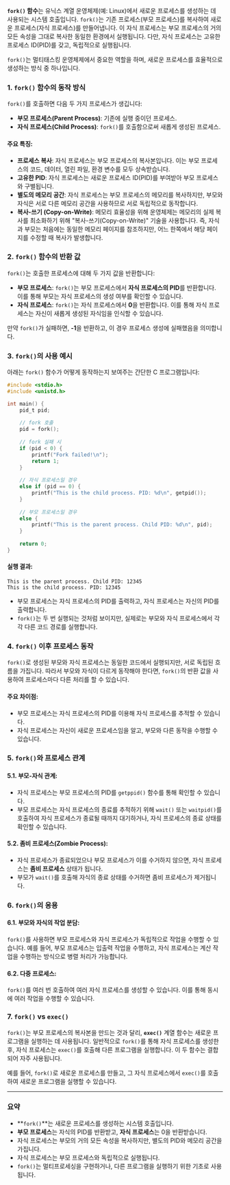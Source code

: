 **`fork()` 함수**는 유닉스 계열 운영체제(예: Linux)에서 새로운 프로세스를 생성하는 데 사용되는 시스템 호출입니다. `fork()`는 기존 프로세스(부모 프로세스)를 복사하여 새로운 프로세스(자식 프로세스)를 만들어냅니다. 이 자식 프로세스는 부모 프로세스의 거의 모든 속성을 그대로 복사한 동일한 환경에서 실행됩니다. 다만, 자식 프로세스는 고유한 프로세스 ID(PID)를 갖고, 독립적으로 실행됩니다.

`fork()`는 멀티태스킹 운영체제에서 중요한 역할을 하며, 새로운 프로세스를 효율적으로 생성하는 방식 중 하나입니다.

### 1. `fork()` 함수의 동작 방식

`fork()`를 호출하면 다음 두 가지 프로세스가 생깁니다:

- **부모 프로세스(Parent Process)**: 기존에 실행 중이던 프로세스.
- **자식 프로세스(Child Process)**: `fork()`를 호출함으로써 새롭게 생성된 프로세스.

#### 주요 특징:
- **프로세스 복사**: 자식 프로세스는 부모 프로세스의 복사본입니다. 이는 부모 프로세스의 코드, 데이터, 열린 파일, 환경 변수를 모두 상속받습니다.
- **고유한 PID**: 자식 프로세스는 새로운 프로세스 ID(PID)를 부여받아 부모 프로세스와 구별됩니다.
- **별도의 메모리 공간**: 자식 프로세스는 부모 프로세스의 메모리를 복사하지만, 부모와 자식은 서로 다른 메모리 공간을 사용하므로 서로 독립적으로 동작합니다.
- **복사-쓰기 (Copy-on-Write)**: 메모리 효율성을 위해 운영체제는 메모리의 실제 복사를 최소화하기 위해 "복사-쓰기(Copy-on-Write)" 기술을 사용합니다. 즉, 자식과 부모는 처음에는 동일한 메모리 페이지를 참조하지만, 어느 한쪽에서 해당 페이지를 수정할 때 복사가 발생합니다.

### 2. `fork()` 함수의 반환 값

`fork()`는 호출한 프로세스에 대해 두 가지 값을 반환합니다:

- **부모 프로세스**: `fork()`는 부모 프로세스에서 **자식 프로세스의 PID**를 반환합니다. 이를 통해 부모는 자식 프로세스의 생성 여부를 확인할 수 있습니다.
- **자식 프로세스**: `fork()`는 자식 프로세스에서 **0**을 반환합니다. 이를 통해 자식 프로세스는 자신이 새롭게 생성된 자식임을 인식할 수 있습니다.

만약 `fork()`가 실패하면, **-1**을 반환하고, 이 경우 프로세스 생성에 실패했음을 의미합니다.

### 3. `fork()`의 사용 예시

아래는 `fork()` 함수가 어떻게 동작하는지 보여주는 간단한 C 프로그램입니다:

```c
#include <stdio.h>
#include <unistd.h>

int main() {
    pid_t pid;
    
    // fork 호출
    pid = fork();
    
    // fork 실패 시
    if (pid < 0) {
        printf("Fork failed!\n");
        return 1;
    }
    
    // 자식 프로세스일 경우
    else if (pid == 0) {
        printf("This is the child process. PID: %d\n", getpid());
    }
    
    // 부모 프로세스일 경우
    else {
        printf("This is the parent process. Child PID: %d\n", pid);
    }
    
    return 0;
}
```

#### 실행 결과:
```
This is the parent process. Child PID: 12345
This is the child process. PID: 12345
```

- 부모 프로세스는 자식 프로세스의 PID를 출력하고, 자식 프로세스는 자신의 PID를 출력합니다.
- `fork()`는 두 번 실행되는 것처럼 보이지만, 실제로는 부모와 자식 프로세스에서 각각 다른 코드 경로를 실행합니다.

### 4. `fork()` 이후 프로세스 동작

`fork()`로 생성된 부모와 자식 프로세스는 동일한 코드에서 실행되지만, 서로 독립된 흐름을 가집니다. 따라서 부모와 자식이 다르게 동작해야 한다면, `fork()`의 반환 값을 사용하여 프로세스마다 다른 처리를 할 수 있습니다.

#### 주요 차이점:
- 부모 프로세스는 자식 프로세스의 PID를 이용해 자식 프로세스를 추적할 수 있습니다.
- 자식 프로세스는 자신이 새로운 프로세스임을 알고, 부모와 다른 동작을 수행할 수 있습니다.

### 5. `fork()`와 프로세스 관계

#### 5.1. 부모-자식 관계:
- 자식 프로세스는 부모 프로세스의 PID를 `getppid()` 함수를 통해 확인할 수 있습니다.
- 부모 프로세스는 자식 프로세스의 종료를 추적하기 위해 `wait()` 또는 `waitpid()`를 호출하여 자식 프로세스가 종료될 때까지 대기하거나, 자식 프로세스의 종료 상태를 확인할 수 있습니다.

#### 5.2. 좀비 프로세스(Zombie Process):
- 자식 프로세스가 종료되었으나 부모 프로세스가 이를 수거하지 않으면, 자식 프로세스는 **좀비 프로세스** 상태가 됩니다.
- 부모가 `wait()`를 호출해 자식의 종료 상태를 수거하면 좀비 프로세스가 제거됩니다.

### 6. `fork()`의 응용

#### 6.1. 부모와 자식의 작업 분담:
`fork()`를 사용하면 부모 프로세스와 자식 프로세스가 독립적으로 작업을 수행할 수 있습니다. 예를 들어, 부모 프로세스는 입출력 작업을 수행하고, 자식 프로세스는 계산 작업을 수행하는 방식으로 병렬 처리가 가능합니다.

#### 6.2. 다중 프로세스:
`fork()`를 여러 번 호출하여 여러 자식 프로세스를 생성할 수 있습니다. 이를 통해 동시에 여러 작업을 수행할 수 있습니다.

### 7. `fork()` vs `exec()`

`fork()`는 부모 프로세스의 복사본을 만드는 것과 달리, **`exec()`** 계열 함수는 새로운 프로그램을 실행하는 데 사용됩니다. 일반적으로 `fork()`를 통해 자식 프로세스를 생성한 후, 자식 프로세스는 `exec()`를 호출해 다른 프로그램을 실행합니다. 이 두 함수는 결합되어 자주 사용됩니다.

예를 들어, `fork()`로 새로운 프로세스를 만들고, 그 자식 프로세스에서 `exec()`를 호출하여 새로운 프로그램을 실행할 수 있습니다.

---

### 요약

- **`fork()`**는 새로운 프로세스를 생성하는 시스템 호출입니다.
- **부모 프로세스**는 자식의 PID를 반환받고, **자식 프로세스**는 0을 반환받습니다.
- 자식 프로세스는 부모의 거의 모든 속성을 복사하지만, 별도의 PID와 메모리 공간을 가집니다.
- 자식 프로세스는 부모 프로세스와 독립적으로 실행됩니다.
- `fork()`는 멀티프로세싱을 구현하거나, 다른 프로그램을 실행하기 위한 기초로 사용됩니다.
